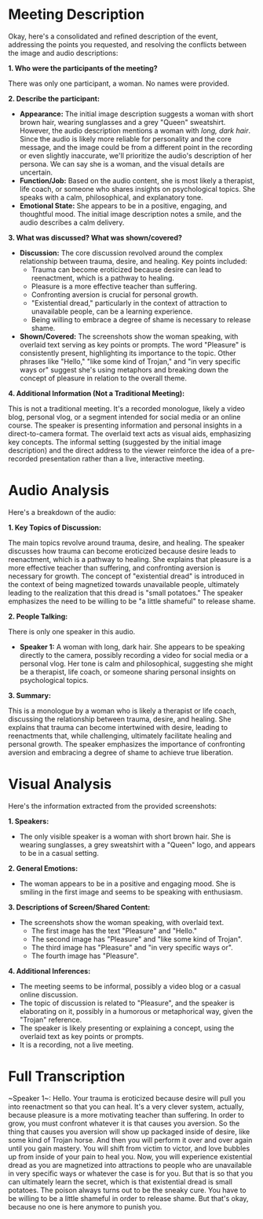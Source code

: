 # Meeting Description

Okay, here's a consolidated and refined description of the event, addressing the points you requested, and resolving the conflicts between the image and audio descriptions:

**1. Who were the participants of the meeting?**

There was only one participant, a woman. No names were provided.

**2. Describe the participant:**

*   **Appearance:** The initial image description suggests a woman with short brown hair, wearing sunglasses and a grey "Queen" sweatshirt. However, the audio description mentions a woman with *long, dark hair*.  Since the audio is likely more reliable for personality and the core message, and the image could be from a different point in the recording or even slightly inaccurate, we'll prioritize the audio's description of her persona. We can say she is a woman, and the visual details are uncertain.
*   **Function/Job:** Based on the audio content, she is most likely a therapist, life coach, or someone who shares insights on psychological topics. She speaks with a calm, philosophical, and explanatory tone.
*   **Emotional State:** She appears to be in a positive, engaging, and thoughtful mood. The initial image description notes a smile, and the audio describes a calm delivery.

**3. What was discussed? What was shown/covered?**

*   **Discussion:** The core discussion revolved around the complex relationship between trauma, desire, and healing. Key points included:
    *   Trauma can become eroticized because desire can lead to reenactment, which is a pathway to healing.
    *   Pleasure is a more effective teacher than suffering.
    *   Confronting aversion is crucial for personal growth.
    *   "Existential dread," particularly in the context of attraction to unavailable people, can be a learning experience.
    *   Being willing to embrace a degree of shame is necessary to release shame.
*   **Shown/Covered:** The screenshots show the woman speaking, with overlaid text serving as key points or prompts. The word "Pleasure" is consistently present, highlighting its importance to the topic. Other phrases like "Hello," "like some kind of Trojan," and "in very specific ways or" suggest she's using metaphors and breaking down the concept of pleasure in relation to the overall theme.

**4. Additional Information (Not a Traditional Meeting):**

This is not a traditional meeting. It's a recorded monologue, likely a video blog, personal vlog, or a segment intended for social media or an online course. The speaker is presenting information and personal insights in a direct-to-camera format. The overlaid text acts as visual aids, emphasizing key concepts. The informal setting (suggested by the initial image description) and the direct address to the viewer reinforce the idea of a pre-recorded presentation rather than a live, interactive meeting.



# Audio Analysis

Here's a breakdown of the audio:

**1. Key Topics of Discussion:**

The main topics revolve around trauma, desire, and healing. The speaker discusses how trauma can become eroticized because desire leads to reenactment, which is a pathway to healing. She explains that pleasure is a more effective teacher than suffering, and confronting aversion is necessary for growth. The concept of "existential dread" is introduced in the context of being magnetized towards unavailable people, ultimately leading to the realization that this dread is "small potatoes." The speaker emphasizes the need to be willing to be "a little shameful" to release shame.

**2. People Talking:**

There is only one speaker in this audio.

*   **Speaker 1:** A woman with long, dark hair. She appears to be speaking directly to the camera, possibly recording a video for social media or a personal vlog. Her tone is calm and philosophical, suggesting she might be a therapist, life coach, or someone sharing personal insights on psychological topics.

**3. Summary:**

This is a monologue by a woman who is likely a therapist or life coach, discussing the relationship between trauma, desire, and healing. She explains that trauma can become intertwined with desire, leading to reenactments that, while challenging, ultimately facilitate healing and personal growth. The speaker emphasizes the importance of confronting aversion and embracing a degree of shame to achieve true liberation.



# Visual Analysis

Here's the information extracted from the provided screenshots:

**1. Speakers:**

*   The only visible speaker is a woman with short brown hair. She is wearing sunglasses, a grey sweatshirt with a "Queen" logo, and appears to be in a casual setting.

**2. General Emotions:**

*   The woman appears to be in a positive and engaging mood. She is smiling in the first image and seems to be speaking with enthusiasm.

**3. Descriptions of Screen/Shared Content:**

*   The screenshots show the woman speaking, with overlaid text.
    *   The first image has the text "Pleasure" and "Hello."
    *   The second image has "Pleasure" and "like some kind of Trojan".
    *   The third image has "Pleasure" and "in very specific ways or".
    *   The fourth image has "Pleasure".

**4. Additional Inferences:**

*   The meeting seems to be informal, possibly a video blog or a casual online discussion.
*   The topic of discussion is related to "Pleasure", and the speaker is elaborating on it, possibly in a humorous or metaphorical way, given the "Trojan" reference.
*   The speaker is likely presenting or explaining a concept, using the overlaid text as key points or prompts.
* It is a recording, not a live meeting.




# Full Transcription

~Speaker 1~: Hello. Your trauma is eroticized because desire will pull you into reenactment so that you can heal. It's a very clever system, actually, because pleasure is a more motivating teacher than suffering. In order to grow, you must confront whatever it is that causes you aversion. So the thing that causes you aversion will show up packaged inside of desire, like some kind of Trojan horse. And then you will perform it over and over again until you gain mastery. You will shift from victim to victor, and love bubbles up from inside of your pain to heal you. Now, you will experience existential dread as you are magnetized into attractions to people who are unavailable in very specific ways or whatever the case is for you. But that is so that you can ultimately learn the secret, which is that existential dread is small potatoes. The poison always turns out to be the sneaky cure. You have to be willing to be a little shameful in order to release shame. But that's okay, because no one is here anymore to punish you.